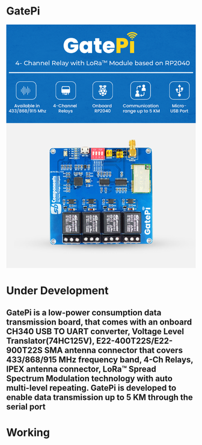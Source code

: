 # GatePi
<img src= "https://github.com/sbcshop/GatePi/blob/main/images/img4.png" />

# ****Under Development****

## GatePi is a low-power consumption data transmission board, that comes with an onboard CH340 USB TO UART converter, Voltage Level Translator(74HC125V), E22-400T22S/E22-900T22S SMA antenna connector that covers 433/868/915 MHz frequency band, 4-Ch Relays, IPEX antenna connector, LoRa™ Spread Spectrum Modulation technology with auto multi-level repeating. GatePi is developed to enable data transmission up to 5 KM through the serial port


# Working
<img src=" " />


